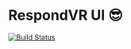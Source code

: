 # RespondVR UI :sunglasses:

[![Build Status](https://travis-ci.org/ChristianMurphy/respondvr-ui.svg?branch=master)](https://travis-ci.org/ChristianMurphy/respondvr-ui)
